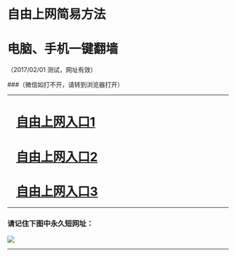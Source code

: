 # 自由上网简易方法

# 电脑、手机一键翻墙

（2017/02/01 测试，网址有效）

###（微信如打不开，请转到浏览器打开）

***


# &nbsp;&nbsp; <a href="http://fqtz-3261.fqtz99.info/?uid=1 " target="_blank">自由上网入口1</a>
# &nbsp;&nbsp; <a href="http://fqtz-3262.fqtz99.info/?uid=2 " target="_blank">自由上网入口2</a>
# &nbsp;&nbsp; <a href="https://github.com/ogate/ogate/blob/master/README.md?0125" target="_blank">自由上网入口3</a>
***

### 请记住下图中永久短网址：

<img src="https://fqtz-9999.fqtz99.info/pic/yjfq-20170119ok.png" /> 


***

